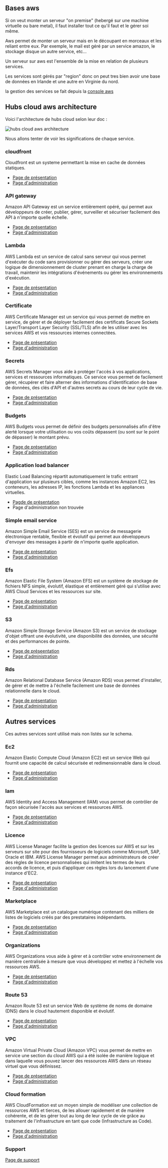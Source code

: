 ## Bases aws
Si on veut monter un serveur "on premise" (hebergé sur une machine virtuelle ou bare metal), il faut installer tout ce qu'il faut et le gérer soi même.

Aws permet de monter un serveur mais en le découpant en morceaux et les reliant entre eux. Par exemple, le mail est géré par un service amazon, le stockage disque un autre service, etc...

Un serveur sur aws est l'ensemble de la mise en relation de plusieurs services.

Les services sont gérés par "region" donc on peut tres bien avoir une base de données en Irlande et une autre en Virginie du nord.

la gestion des services se fait depuis la [console aws](https://eu-west-1.console.aws.amazon.com/console)

## Hubs cloud aws architecture
Voici l'architecture de hubs cloud selon leur doc :

![hubs cloud aws architecture](https://hubs.mozilla.com/docs/img/hubs-cloud-aws-architecture.jpeg)

Nous allons tenter de voir les significations de chaque service.

### cloudfront
Cloudfront est un systeme permettant la mise en cache de données statiques.
 * [Page de présentation](https://aws.amazon.com/fr/cloudfront/)
 * [Page d'administration](https://console.aws.amazon.com/cloudfront)

### API gateway
Amazon API Gateway est un service entièrement opéré, qui permet aux développeurs de créer, publier, gérer, surveiller et sécuriser facilement des API à n'importe quelle échelle.
 * [Page de présentation](https://aws.amazon.com/fr/api-gateway/)
 * [Page d'administration](https://eu-west-1.console.aws.amazon.com/apigateway)

### Lambda
AWS Lambda est un service de calcul sans serveur qui vous permet d'exécuter du code sans provisionner ou gérer des serveurs, créer une logique de dimensionnement de cluster prenant en charge la charge de travail, maintenir les intégrations d'événements ou gérer les environnements d'exécution.
 * [Page de présentation](https://aws.amazon.com/fr/lambda/)
 * [Page d'administration](https://eu-west-1.console.aws.amazon.com/lambda)
 
### Certificate
AWS Certificate Manager est un service qui vous permet de mettre en service, de gérer et de déployer facilement des certificats Secure Sockets Layer/Transport Layer Security (SSL/TLS) afin de les utiliser avec les services AWS et vos ressources internes connectées.
 * [Page de présentation](https://aws.amazon.com/fr/certificate-manager/)
 * [Page d'administration](https://eu-west-1.console.aws.amazon.com/acm)

### Secrets
AWS Secrets Manager vous aide à protéger l'accès à vos applications, services et ressources informatiques. Ce service vous permet de facilement gérer, récupérer et faire alterner des informations d'identification de base de données, des clés d'API et d'autres secrets au cours de leur cycle de vie.
 * [Page de présentation](https://aws.amazon.com/fr/secrets-manager/)
 * [Page d'administration](https://eu-west-1.console.aws.amazon.com/secretsmanager)

### Budgets
AWS Budgets vous permet de définir des budgets personnalisés afin d'être alerté lorsque votre utilisation ou vos coûts dépassent (ou sont sur le point de dépasser) le montant prévu.
 * [Page de présentation](https://aws.amazon.com/fr/aws-cost-management/aws-budgets/)
 * [Page d'administration](https://console.aws.amazon.com/billing/home#/budgets)
 
### Application load balancer
Elastic Load Balancing répartit automatiquement le trafic entrant d'application sur plusieurs cibles, comme les instances Amazon EC2, les conteneurs, les adresses IP, les fonctions Lambda et les appliances virtuelles.
 * [Pagde de présentation](https://aws.amazon.com/fr/elasticloadbalancing)
 * Page d'administration non trouvée

### Simple email service
Amazon Simple Email Service (SES) est un service de messagerie électronique rentable, flexible et évolutif qui permet aux développeurs d'envoyer des messages à partir de n'importe quelle application.
 * [Page de présentation](https://aws.amazon.com/fr/ses/)
 * [Page d'administration](https://console.aws.amazon.com/ses)

### Efs
Amazon Elastic File System (Amazon EFS) est un système de stockage de fichiers NFS simple, évolutif, élastique et entièrement géré qui s’utilise avec AWS Cloud Services et les ressources sur site.
 * [Page de présentation](https://aws.amazon.com/fr/efs/)
 * [Page d'administration](https://eu-west-1.console.aws.amazon.com/efs)
 
### S3
Amazon Simple Storage Service (Amazon S3) est un service de stockage d'objet offrant une évolutivité, une disponibilité des données, une sécurité et des performances de pointe.
 * [Page de préseentation](https://aws.amazon.com/fr/s3/)
 * [Page d'administration](https://s3.console.aws.amazon.com/s3)

### Rds
Amazon Relational Database Service (Amazon RDS) vous permet d'installer, de gérer et de mettre à l'échelle facilement une base de données relationnelle dans le cloud.
 * [Page de présentation](https://aws.amazon.com/fr/rds/)
 * [Page d'administration](https://eu-west-1.console.aws.amazon.com/rds)

## Autres services
Ces autres services sont utilisé mais non listés sur le schema.

### Ec2
Amazon Elastic Compute Cloud (Amazon EC2) est un service Web qui fournit une capacité de calcul sécurisée et redimensionnable dans le cloud.
 * [Page de présentation](https://aws.amazon.com/fr/ec2)
 * [Page d'administration](https://eu-west-1.console.aws.amazon.com/ec2)

### Iam
AWS Identity and Access Management (IAM) vous permet de contrôler de façon sécurisée l'accès aux services et ressources AWS.
 * [Page de présentation](https://aws.amazon.com/fr/iam)
 * [Page d'administration](https://console.aws.amazon.com/iam)

### Licence
AWS License Manager facilite la gestion des licences sur AWS et sur les serveurs sur site pour des fournisseurs de logiciels comme Microsoft, SAP, Oracle et IBM. AWS License Manager permet aux administrateurs de créer des règles de licence personnalisées qui imitent les termes de leurs accords de licence, et puis d’appliquer ces règles lors du lancement d'une instance d'EC2.
 * [Page de présentation](https://aws.amazon.com/fr/license-manager/)
 * [Page d'administration](https://eu-west-1.console.aws.amazon.com/license-manager)

### Marketplace
AWS Marketplace est un catalogue numérique contenant des milliers de listes de logiciels créés par des prestataires indépendants.
 * [Page de présentation](https://aws.amazon.com/marketplace)
 * [Page d'administration](https://console.aws.amazon.com/marketplace)

### Organizations
AWS Organizations vous aide à gérer et à contrôler votre environnement de manière centralisée à mesure que vous développez et mettez à l'échelle vos ressources AWS.
 * [Page de présentation](https://aws.amazon.com/fr/organizations/)
 * [Page d'administration](https://console.aws.amazon.com/organizations)

### Route 53
Amazon Route 53 est un service Web de système de noms de domaine (DNS) dans le cloud hautement disponible et évolutif.
 * [Page de présentation](https://aws.amazon.com/fr/route53/)
 * [Page d'administration](https://console.aws.amazon.com/route53)

### VPC
Amazon Virtual Private Cloud (Amazon VPC) vous permet de mettre en service une section du cloud AWS qui a été isolée de manière logique et dans laquelle vous pouvez lancer des ressources AWS dans un réseau virtuel que vous définissez.
 * [Page de présentation](https://aws.amazon.com/fr/vpc/)
 * [Page d'administration](https://eu-west-1.console.aws.amazon.com/vpc)

### Cloud formation
AWS CloudFormation est un moyen simple de modéliser une collection de ressources AWS et tierces, de les allouer rapidement et de manière cohérente, et de les gérer tout au long de leur cycle de vie grâce au traitement de l'infrastructure en tant que code (Infrastructure as Code).
 * [Page de présentation](https://aws.amazon.com/fr/cloudformation/)
 * [Page d'administration](https://eu-west-1.console.aws.amazon.com/cloudformation)

### Support
[Page de support](https://console.aws.amazon.com/support)
